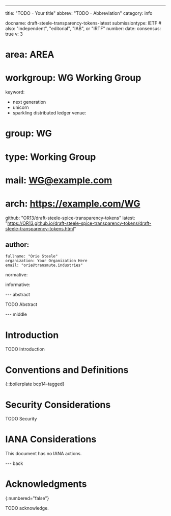 ---
title: "TODO - Your title"
abbrev: "TODO - Abbreviation"
category: info

docname: draft-steele-transparency-tokens-latest
submissiontype: IETF  # also: "independent", "editorial", "IAB", or "IRTF"
number:
date:
consensus: true
v: 3
# area: AREA
# workgroup: WG Working Group
keyword:
 - next generation
 - unicorn
 - sparkling distributed ledger
venue:
#  group: WG
#  type: Working Group
#  mail: WG@example.com
#  arch: https://example.com/WG
  github: "OR13/draft-steele-spice-transparency-tokens"
  latest: "https://OR13.github.io/draft-steele-spice-transparency-tokens/draft-steele-transparency-tokens.html"

author:
 -
    fullname: "Orie Steele"
    organization: Your Organization Here
    email: "orie@transmute.industries"

normative:

informative:


--- abstract

TODO Abstract


--- middle

# Introduction

TODO Introduction


# Conventions and Definitions

{::boilerplate bcp14-tagged}


# Security Considerations

TODO Security


# IANA Considerations

This document has no IANA actions.


--- back

# Acknowledgments
{:numbered="false"}

TODO acknowledge.
